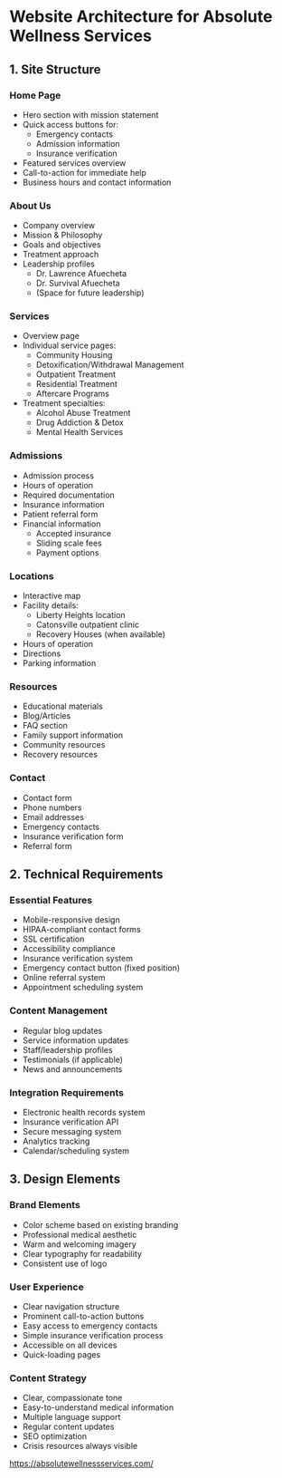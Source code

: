 # Website Architecture for Absolute Wellness Services

## 1. Site Structure

### Home Page
- Hero section with mission statement
- Quick access buttons for:
  - Emergency contacts
  - Admission information
  - Insurance verification
- Featured services overview
- Call-to-action for immediate help
- Business hours and contact information

### About Us
- Company overview
- Mission & Philosophy
- Goals and objectives
- Treatment approach
- Leadership profiles
  - Dr. Lawrence Afuecheta
  - Dr. Survival Afuecheta
  - (Space for future leadership)

### Services
- Overview page
- Individual service pages:
  - Community Housing
  - Detoxification/Withdrawal Management
  - Outpatient Treatment
  - Residential Treatment
  - Aftercare Programs
- Treatment specialties:
  - Alcohol Abuse Treatment
  - Drug Addiction & Detox
  - Mental Health Services

### Admissions
- Admission process
- Hours of operation
- Required documentation
- Insurance information
- Patient referral form
- Financial information
  - Accepted insurance
  - Sliding scale fees
  - Payment options

### Locations
- Interactive map
- Facility details:
  - Liberty Heights location
  - Catonsville outpatient clinic
  - Recovery Houses (when available)
- Hours of operation
- Directions
- Parking information

### Resources
- Educational materials
- Blog/Articles
- FAQ section
- Family support information
- Community resources
- Recovery resources

### Contact
- Contact form
- Phone numbers
- Email addresses
- Emergency contacts
- Insurance verification form
- Referral form

## 2. Technical Requirements

### Essential Features
- Mobile-responsive design
- HIPAA-compliant contact forms
- SSL certification
- Accessibility compliance
- Insurance verification system
- Emergency contact button (fixed position)
- Online referral system
- Appointment scheduling system

### Content Management
- Regular blog updates
- Service information updates
- Staff/leadership profiles
- Testimonials (if applicable)
- News and announcements

### Integration Requirements
- Electronic health records system
- Insurance verification API
- Secure messaging system
- Analytics tracking
- Calendar/scheduling system

## 3. Design Elements

### Brand Elements
- Color scheme based on existing branding
- Professional medical aesthetic
- Warm and welcoming imagery
- Clear typography for readability
- Consistent use of logo

### User Experience
- Clear navigation structure
- Prominent call-to-action buttons
- Easy access to emergency contacts
- Simple insurance verification process
- Accessible on all devices
- Quick-loading pages

### Content Strategy
- Clear, compassionate tone
- Easy-to-understand medical information
- Multiple language support
- Regular content updates
- SEO optimization
- Crisis resources always visible





https://absolutewellnessservices.com/

    